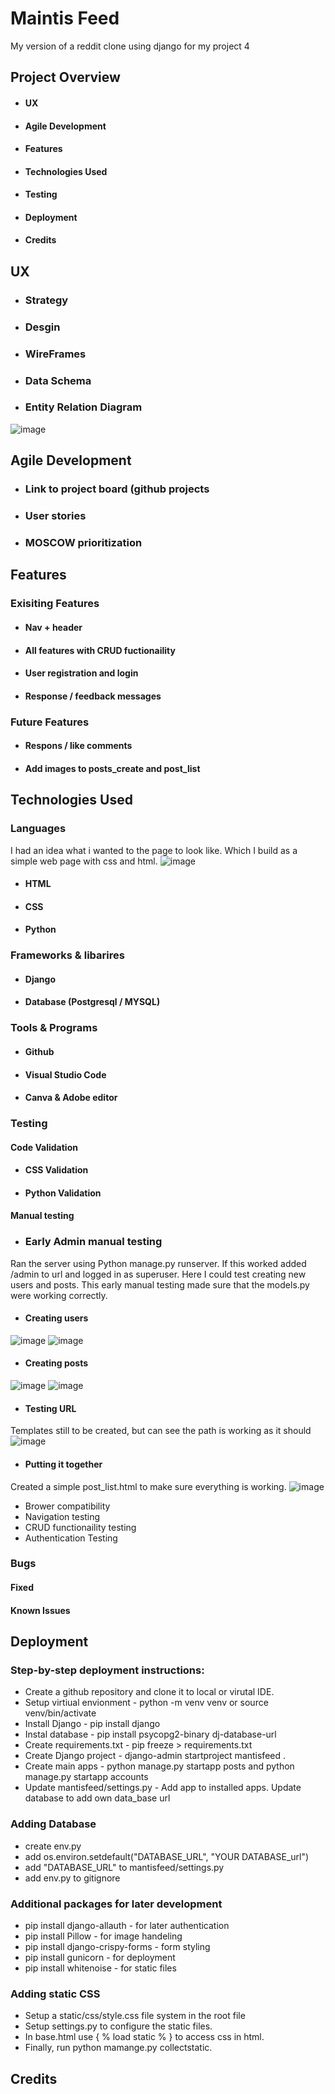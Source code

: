 # Maintis Feed 

My version of a reddit clone using django for my project 4

## Project Overview
- #### UX
- #### Agile Development
- #### Features
- #### Technologies Used
- #### Testing
- #### Deployment
- #### Credits

## UX 
- ### Strategy
- ### Desgin
- ### WireFrames 
- ### Data Schema
- ### Entity Relation Diagram
![image](https://github.com/user-attachments/assets/1cc346c5-d911-4165-9c62-7a4b32a2344d)

## Agile Development
- ### Link to project board (github projects
- ### User stories
- ### MOSCOW prioritization 

## Features

### Exisiting Features
- #### Nav + header
- #### All features with CRUD fuctionaility
- #### User registration and login
- #### Response / feedback messages

### Future Features 
- #### Respons / like comments
- #### Add images to posts_create and post_list

## Technologies Used

### Languages
I had an idea what i wanted to the page to look like. Which I build as a simple web page with css and html. 
![image](https://github.com/user-attachments/assets/d37dbb95-3777-47d4-a78a-586321029c61)
- #### HTML
- #### CSS
- #### Python

### Frameworks & libarires 
- #### Django
- #### Database (Postgresql / MYSQL)

### Tools & Programs 
- #### Github
- #### Visual Studio Code
- #### Canva & Adobe editor

### Testing 
#### Code Validation 
- #### CSS Validation
- #### Python Validation

#### Manual testing 

- ### Early Admin manual testing
Ran the server using Python manage.py runserver. If this worked added /admin to url and logged in as superuser. Here I could test creating new users and posts. This early manual testing made sure 
that the models.py were working correctly. 

- #### Creating users 
![image](https://github.com/user-attachments/assets/1e6612e9-e39b-4f6a-a4a6-d0f30344b03f)
![image](https://github.com/user-attachments/assets/6e12f180-68db-44ee-b8b1-e5fa503f0a60)


- #### Creating posts
![image](https://github.com/user-attachments/assets/d8477367-ea56-4040-bf98-a7fd018f44dd)
![image](https://github.com/user-attachments/assets/e4677b36-3218-464d-b6cf-30652262f86b)


- #### Testing URL
Templates still to be created, but can see the path is working as it should
![image](https://github.com/user-attachments/assets/c10763ff-810a-48f9-9d16-83fe20b5c49c)

- #### Putting it together
Created a simple post_list.html to make sure everything is working.
![image](https://github.com/user-attachments/assets/db553aea-95f3-4b5e-a4b4-9c907d4b631b)



- Brower compatibility
- Navigation testing
- CRUD functionaility testing
- Authentication Testing

### Bugs

#### Fixed 
#### Known Issues


## Deployment
### Step-by-step deployment instructions:
- Create a github repository and clone it to local or virutal IDE.
- Setup virtiual envionment - python -m venv venv or source venv/bin/activate
- Install Django - pip install django
- Instal database - pip install psycopg2-binary dj-database-url
- Create requirements.txt - pip freeze > requirements.txt
- Create Django project - django-admin startproject mantisfeed .
- Create main apps - python manage.py startapp posts and python manage.py startapp accounts
- Update mantisfeed/settings.py - Add app to installed apps. Update database to add own data_base url

### Adding Database 
- create env.py
- add os.environ.setdefault("DATABASE_URL", "YOUR DATABASE_url")
- add "DATABASE_URL" to mantisfeed/settings.py
- add env.py to gitignore

### Additional packages for later development
- pip install django-allauth - for later authentication
- pip install Pillow - for image handeling
- pip install django-crispy-forms - form styling
- pip install gunicorn - for deployment
- pip install whitenoise - for static files

### Adding static CSS
- Setup a static/css/style.css file system in the root file
- Setup settings.py to configure the static files.
- In base.html use { % load static % } to access css in html.
- Finally, run python mamange.py collectstatic. 


## Credits 




